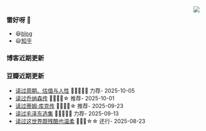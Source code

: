 <img align="right" src="https://github-readme-stats.vercel.app/api?username=Wing-Sing&show_icons=true&icon_color=CE1D2D&text_color=718096&bg_color=ffffff&hide_title=true" />

### 雷好呀 👋

- 😆[blog](https://Wing-Sing.github.io/)
- 😃[知乎](https://www.zhihu.com/people/chen-yong-cheng-46)

### 博客近期更新
<!-- START_SECTION:blog -->

<!-- END_SECTION:blog -->

### 豆瓣近期更新
<!-- START_SECTION:douban -->
* <a href='https://book.douban.com/subject/36576111/' target='_blank'>读过周期、估值与人性</a> 🌟🌟🌟🌟🌟 力荐- 2025-10-05
* <a href='https://book.douban.com/subject/25786645/' target='_blank'>读过乔纳森传</a> 🌟🌟🌟🌟☆ 推荐- 2025-10-01
* <a href='https://book.douban.com/subject/34429983/' target='_blank'>读过蒂姆·库克传</a> 🌟🌟🌟🌟☆ 推荐- 2025-09-23
* <a href='https://book.douban.com/subject/1139360/' target='_blank'>读过毛泽东选集</a> 🌟🌟🌟🌟🌟 力荐- 2025-09-13
* <a href='https://book.douban.com/subject/26984629/' target='_blank'>读过这世界既残酷也温柔</a> 🌟🌟🌟☆☆ 还行- 2025-08-23
<!-- END_SECTION:douban -->

<!--
**chenwingsing/chenwingsing** is a ✨ _special_ ✨ repository because its `README.md` (this file) appears on your GitHub profile.

Here are some ideas to get you started:

- 🔭 I’m currently working on ...
- 🌱 I’m currently learning ...
- 👯 I’m looking to collaborate on ...
- 🤔 I’m looking for help with ...
- 💬 Ask me about ...
- 📫 How to reach me: ...
- 😄 Pronouns: ...
- ⚡ Fun fact: ...
-->
